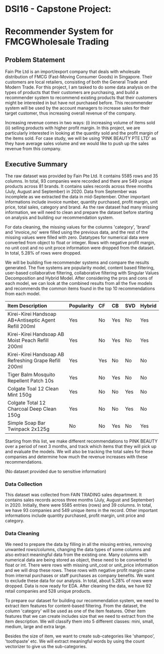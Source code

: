 # DSI16 - Capstone Project: 

# Recommender System for FMCGWholesale Trading

## Problem Statement

Fain Pte Ltd is an import/export company that deals with wholesale distribution of FMCG (Fast-Moving Consumer Goods) in Singapore. Their customers are local retailers, consisting of both the General Trade and Modern Trade. For this project, I am tasked to do some data analysis on the types of products that their customers are purchasing, and build a recommender system to recommend existing products that their customers might be interested in but have not purchased before. This recommender system will be used by the account managers to increase sales for their target customer, thus increasing overall revenue of the company. 

Increasing revenue comes in two ways: (i) increasing volume of items sold (ii) selling products with higher profit margin. In this project, we are particularly interested in looking at the quantity sold and the profit margin of the items sold. For case study, we will be using 'PINK BEAUTY PTE LTD' as they have average sales volume and we would like to push up the sales revenue from this company.

## Executive Summary

The raw dataset was provided by Fain Pte Ltd. It contains 5585 rows and 35 columns. In total, 93 companies were recorded and there are 549 unique products across 81 brands. It contains sales records across three months (July, August and September) in 2020. Data from September was incomplete as we extracted the data in mid-September. Other important informations include invoice number, quantity purchased, profit margin, unit price, total sales, category and brand. As the raw dataset had many missing information, we will need to clean and prepare the dataset before starting on analysis and building our recommendation system.

For data cleaning, the missing values for the columns 'category', 'brand' and 'invoice_no' were filled using the previous data, and the rest of the missing values were filled with zero. Datatypes for numerical data were converted from object to float or integer. Rows with negative profit margin, no unit cost and no unit proce information were dropped from the dataset. In total, 5.28% of rows were dropped.

We will be building five recommender systems and compare the results generated. The five systems are popularity model, content based filtering, user-based collaborative filtering, collaborative filtering with Singular Values Decomposition and Hybrid Model. After considering the pros and cons of each model, we can look at the combined results from all the five models and recommends the common items found in the top 10 recommendations from each model.

|Item Description|Popularity|CF|CB|SVD|Hybrid|
|:--|:--|:--|:--|:--|:--|
|Kirei-Kirei Handsoap AB+Antiseptic Agent Refill 200ml|Yes|No|Yes|No|Yes|
|Kirei-Kirei Handsoap AB Moist Peach Refill 200ml|Yes|No|Yes|No|Yes|
|Kirei-Kirei Handsoap AB Refreshing Grape Refill 200ml|Yes|Yes|No|No|No|
|Tiger Balm Mosquito Repellent Patch 10s|Yes|No|Yes|No|No|
|Colgate Toal 12 Clean Mint 150g|Yes|No|No|Yes|No|
|Colgate Total 12 Charcoal Deep Clean 150g|Yes|No|No|Yes|No|
|Simple Soap Bar Twinpack 2x125g|No|No|Yes|No|Yes|

Starting from this list, we make different recommendations to PINK BEAUTY over a period of next 3 months, and track which items that they will pick up and evaluate the models. We will also be tracking the total sales for these companies and determine how much the revenue increases with these recommendations.


(No dataset provided due to sensitive information)


### Data Collection

This dataset was collected from FAIN TRADING sales department. It contains sales records across three months (July, August and September) in 2020. Initially, there were 5585 entries (rows) and 39 columns. In total, we have 93 companies and 549 unique items in the record. Other important informations include quantity purchased, profit margin, unit price and category.

### Data Cleaning

We need to prepare the data by filling in all the missing entries, removing unwanted rows/columns, changing the data types of some columns and also extract meaningful data from the existing one. Many columns with numerical data are being stored as object, these need to be converted to float or int. There were rows with missing unit_cost or unit_price information and we will drop these rows. These rows with negative profit margin came from internal purchases or staff purchases as company benefits. We want to exclude these data for our analysis. In total, about 5.28% of rows were dropped. Data is now ready for EDA. After cleaning the data, we have 92 retail companies and 528 unique products.

To prepare our dataset for building our recommendation system, we need to extract item features for content-based filtering. From the dataset, the column 'category' will be used as one of the item features. Other item features that we can create includes size that we need to extract from the item description. We will classify them into 5 different classes: mini, small, medium, large and extra large.

Besides the size of item, we want to create sub-categories like 'shampoo', 'toothpaste' etc. We will extract meaningful words by using the count vectorizer to give us the sub-categories.


